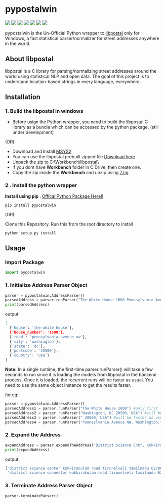 # pypostalwin 

[<img src="https://img.shields.io/pypi/v/pypostalwin">](https://pypi.org/project/pypostalwin/)
[<img src="https://img.shields.io/static/v1?label=license&message=MIT&color=green">](https://opensource.org/licenses/MIT)
<img src = "https://img.shields.io/badge/Operating%20system-Windows-blue">
<img src="https://img.shields.io/pypi/wheel/pypostalwin">
<img src = "https://img.shields.io/pypi/pyversions/pypostalwin">
<img src = "https://img.shields.io/github/commit-activity/w/selva221724/pypostalwin">
<img src = "https://img.shields.io/github/languages/code-size/selva221724/pypostalwin">

pypostalwin is the Un-Official Python wrapper to [libpostal](https://github.com/openvenues/libpostal) only for Windows, a fast statistical parser/normalizer for street addresses anywhere in the world.


## About libpostal
libpostal is a C library for parsing/normalizing street addresses around the world using statistical NLP and open data. The goal of this project is to understand location-based strings in every language, everywhere.

## Installation

### 1. Build the libpostal in windows
- Before usign the Python wrapper, you need to build the libpostal C library as a bundle which can be accessed by the python package. (still under development) 

(OR)

- Download and Install [MSYS2](https://www.msys2.org/)
- You can use the libpostal prebuilt zipped file [Download here](https://drive.google.com/file/d/1fZUlyLFCGYD7l_PDM0NzD8pAo-ICrVVd/view?usp=sharing)  
- Unpack the zip to C:\Workbench\libpostal\
- If you dont have **Workbench** folder in C Drive, then create one. 
- Copy the zip inside the **Workbench** and unzip using [7zip](https://www.7-zip.org/download.html) 

### 2 . Install the python wrapper 
**Install using pip** . [Offical Python Package Here!!](https://pypi.org/project/pypostalwin/)
```shell
pip install pypostalwin
```

(OR)

Clone this Repository. Run this from the root directory to install

```shell
python setup.py install
```

## Usage

### Import Package
```python
import pypostalwin
```

### 1. Initialize Address Parser Object
```python
parser = pypostalwin.AddressParser()
parsedAddress = parser.runParser("The White House 1600 Pennsylvania Avenue NW, Washington, DC 20500, USA")
print(parsedAddress)
```
output
```sh
[
  {'house': 'the white house'}, 
  {'house_number': '1600'},
  {'road': 'pennsylvania avenue nw'}, 
  {'city': 'washington'}, 
  {'state': 'dc'}, 
  {'postcode': '20500'}, 
  {'country': 'usa'}
]

```
**Note:** In a single runtime, the first-time parser.runParser() will take a few seconds to run since it is loading the models from libpostal in the backend process. Once it is loaded, the recurrent runs will be faster as usual. You need to use the same object instance to get the results faster.

for eg:

```python
parser = pypostalwin.AddressParser()
parsedAddress1 = parser.runParser("The White House 1600") #only first time will take few seconds to load
parsedAddress2 = parser.runParser("Washington, DC 20500, USA") #will be faster as usual
parsedAddress3 = parser.runParser(" 20500, USA") #will be faster as usual
parsedAddress4 = parser.runParser("Pennsylvania Avenue NW, Washington,") #will be faster as usual
```
### 2. Expand the Address
```python
expandAddress = parser.expandTheAddress("District Science Cntr, Kokkirakulam Rd, Tirunelveli, TamilNadu 627009")
print(expandAddress)
```
output
```sh
['district science center kokkirakulam road tirunelveli tamilnadu 627009',
 'district science connector kokkirakulam road tirunelveli tamilnadu 627009']
```


### 3. Terminate Address Parser Object
```python
parser.terminateParser()
```


